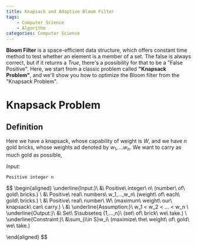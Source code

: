 ```yaml
---
title: Knapsack and Adaptive Bloom Filter
tags: 
    - Computer Science
    - Algorithm
categories: Computer Science
---
```


**Bloom Filter** is a space-efficient data structure, which offers constant time method to test whether an element is a member of a set. The false is always correct, but if it returns a *True*, there's a possibility for that to be a "False Positive". Here, we start from a classic problem called **"Knapsack Problem"**, and we'll show you how to optimize the Bloom filter from the "Knapsack Problem".

# Knapsack Problem
## Definition
Here we have a knapsack, whose capability of weight is $W$, and we have $n$ gold bricks, whose weights ad denoted by $w_1,...w_n$. We want to carry as much gold as possible, 

*Input:*

    Positive integer n

$$
\begin{aligned}
    \underline{Input:}\     &\ Positive\ integer\ n\ (number\ of\ gold\ bricks.) \\
                            &\ Positive\ real\ numbers\ w_1,...,w_n\ (weight\ of\ each\ gold\ bricks.) \\
                            &\ Positive\ real\ number\ W\ (maximum\ weight\ our\ knapsack\ can\ carry.) \\
                            &\ \underline{Assumption:}\ w_1 < w_2 < ... < w_n \\
    \underline{Output:}\    &\ Set\ S\subseteq \{1,...,n\}\ (set\ of\ brick\                            we\ take.) \\
    \underline{Constraint:}\ &\sum_{i\in S}w_i\ (maximize\ the\ weight\ of\ gold\ we\ take.)

    
\end{aligned}
$$